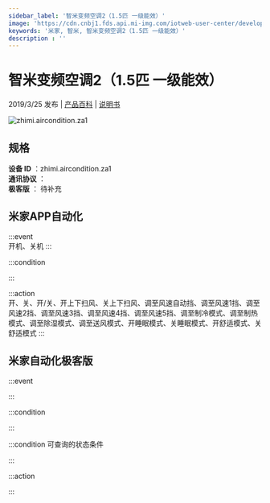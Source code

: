```yaml
---
sidebar_label: '智米变频空调2（1.5匹 一级能效）'
image: 'https://cdn.cnbj1.fds.api.mi-img.com/iotweb-user-center/developer_1679070104111gY4SlPaL.png?GalaxyAccessKeyId=AKVGLQWBOVIRQ3XLEW&Expires=9223372036854775807&Signature=8JzKwfz/8W0ZJTMn30o0tYlQ/Eo='
keywords: '米家, 智米, 智米变频空调2（1.5匹 一级能效）'
description : ''
---
```

# 智米变频空调2（1.5匹 一级能效）

2019/3/25 发布 | [产品百科](https://home.mi.com/webapp/content/baike/product/index.html?model=zhimi.aircondition.za1/) | [说明书](https://home.mi.com/views/introduction.html?model=zhimi.aircondition.za1&region=cn)

![zhimi.aircondition.za1](https://cdn.cnbj1.fds.api.mi-img.com/iotweb-user-center/developer_1679070104111gY4SlPaL.png?GalaxyAccessKeyId=AKVGLQWBOVIRQ3XLEW&Expires=9223372036854775807&Signature=8JzKwfz/8W0ZJTMn30o0tYlQ/Eo=)

## 规格  
> 
**设备 ID** ：zhimi.aircondition.za1  
**通讯协议** ：  
**极客版**  ： 待补充 


## 米家APP自动化  

:::event  
开机、关机
:::

:::condition  

:::

:::action   
开、关、开/关、开上下扫风、关上下扫风、调至风速自动挡、调至风速1挡、调至风速2挡、调至风速3挡、调至风速4挡、调至风速5挡、调至制冷模式、调至制热模式、调至除湿模式、调至送风模式、开睡眠模式、关睡眠模式、开舒适模式、关舒适模式
:::

## 米家自动化极客版  

:::event  

:::

:::condition  

:::

:::condition 可查询的状态条件  

:::

:::action  

:::

        
